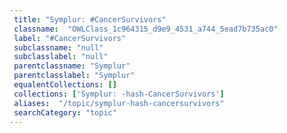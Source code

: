 ```yaml
--- 
 title: "Symplur: #CancerSurvivors" 
 classname:  "OWLClass_1c964315_d9e9_4531_a744_5ead7b735ac0" 
 label: "#CancerSurvivors" 
 subclassname: "null" 
 subclasslabel: "null" 
 parentclassname: "Symplur" 
 parentclasslabel: "Symplur" 
 equalentCollections: [] 
 collections: ['Symplur: -hash-CancerSurvivors']
 aliases:  "/topic/symplur-hash-cancersurvivors"  
 searchCategory: "topic" 
---
```

